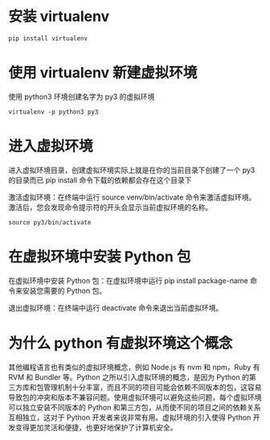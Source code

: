 # 安装 virtualenv

```
pip install virtualenv
```

# 使用 virtualenv 新建虚拟环境

使用 python3 环境创建名字为 py3 的虚拟环境

```
virtualenv -p python3 py3
```

# 进入虚拟环境

进入虚拟环境目录，创建虚拟环境实际上就是在你的当前目录下创建了一个 py3 的目录而已
pip install 命令下载的依赖都会存在这个目录下

激活虚拟环境：在终端中运行 source venv/bin/activate 命令来激活虚拟环境。激活后，您会发现命令提示符的开头会显示当前虚拟环境的名称。

```
source py3/bin/activate
```

# 在虚拟环境中安装 Python 包

在虚拟环境中安装 Python 包：在虚拟环境中运行 pip install package-name 命令来安装您需要的 Python 包。

退出虚拟环境：在终端中运行 deactivate 命令来退出当前虚拟环境。

# 为什么 python 有虚拟环境这个概念

其他编程语言也有类似的虚拟环境概念，例如 Node.js 有 nvm 和 npm，Ruby 有 RVM 和 Bundler 等。Python 之所以引入虚拟环境的概念，是因为 Python 的第三方库和包管理机制十分丰富，而且不同的项目可能会依赖不同版本的包，这容易导致包的冲突和版本不兼容问题。使用虚拟环境可以避免这些问题，每个虚拟环境可以独立安装不同版本的 Python 和第三方包，从而使不同的项目之间的依赖关系互相独立，这对于 Python 开发者来说非常有用。虚拟环境的引入使得 Python 开发变得更加灵活和便捷，也更好地保护了计算机安全。
